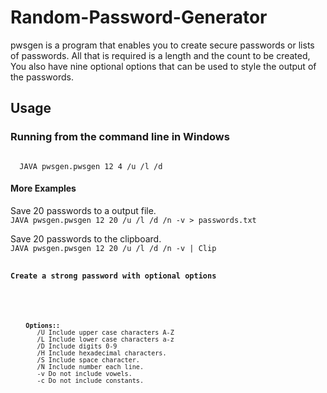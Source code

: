 # Random-Password-Generator

pwsgen is a program that enables you to create secure passwords or lists of passwords. All that is required is a length and the count to be created, You also have nine optional options that can be used to style the output of the passwords.

<h2>Usage</h2>

<h3>Running from the command line in Windows</h3>

<code>
  JAVA pwsgen.pwsgen 12 4 /u /l /d
</code>

<h4>More Examples</h4>
Save 20 passwords to a output file.
</br>
<code>JAVA pwsgen.pwsgen 12 20 /u /l /d /n -v > passwords.txt</code>
<p></p>
Save 20 passwords to the clipboard.
</br>
<code>JAVA pwsgen.pwsgen 12 20 /u /l /d /n -v | Clip


<h4>Create a strong password with optional options</h4>

<pre>
<code>
    <b>Options::</b>
       /U Include upper case characters A-Z
       /L Include lower case characters a-z
       /D Include digits 0-9
       /H Include hexadecimal characters.
       /S Include space character.
       /N Include number each line.
       -v Do not include vowels.
       -c Do not include constants.
</code
</pre>

